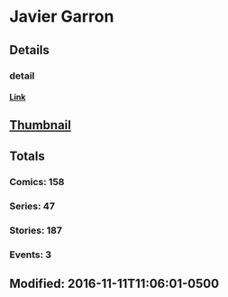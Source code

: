 # Javier  Garron 
## Details
### detail
#### [Link](http://marvel.com/comics/creators/12426/javier_garron?utm_campaign=apiRef&utm_source=225578a89fc76f3d20fbffda5d17a88d)
## [Thumbnail](http://i.annihil.us/u/prod/marvel/i/mg/b/40/image_not_available.jpg)
## Totals
### Comics: 158
### Series: 47
### Stories: 187
### Events: 3
## Modified: 2016-11-11T11:06:01-0500